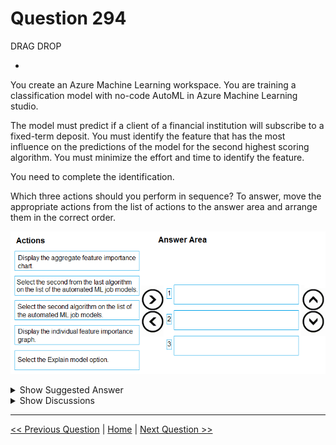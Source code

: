 # Question 294

DRAG DROP

-

You create an Azure Machine Learning workspace. You are training a classification model with no-code AutoML in Azure Machine Learning studio.

The model must predict if a client of a financial institution will subscribe to a fixed-term deposit. You must identify the feature that has the most influence on the predictions of the model for the second highest scoring algorithm. You must minimize the effort and time to identify the feature.

You need to complete the identification.

Which three actions should you perform in sequence? To answer, move the appropriate actions from the list of actions to the answer area and arrange them in the correct order.

![Question Image](../images/q294_q_image412.png)

<details>
  <summary>Show Suggested Answer</summary>

<img src="../images/q294_ans_0_image413.png" alt="Answer Image"><br>

</details>

<details>
  <summary>Show Discussions</summary>

<blockquote><p><strong>Mal42</strong> <code>(Thu 22 Feb 2024 10:00)</code> - <em>Upvotes: 5</em></p><p>On exam 18 Aug 2023</p></blockquote>
<blockquote><p><strong>evangelist</strong> <code>(Sun 08 Dec 2024 08:33)</code> - <em>Upvotes: 1</em></p><p>selection and sequence are both correct:
model explainabillity is most important</p></blockquote>
<blockquote><p><strong>Lukemao</strong> <code>(Mon 04 Dec 2023 14:42)</code> - <em>Upvotes: 1</em></p><p>agree with above</p></blockquote>
<blockquote><p><strong>esimsek</strong> <code>(Wed 27 Sep 2023 08:23)</code> - <em>Upvotes: 2</em></p><p>Select the Explain Model option, 
Display the Aggregate feature importance chart,
Select the second algorithm on the list</p></blockquote>
<blockquote><p><strong>deyoz</strong> <code>(Thu 15 Aug 2024 00:46)</code> - <em>Upvotes: 1</em></p><p>need appropriate sequence. They are select the second algo, Select explain model, and display aggregate feature</p></blockquote>

</details>

---

[<< Previous Question](question_293.md) | [Home](/index.md) | [Next Question >>](question_295.md)
